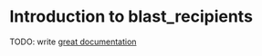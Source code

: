 # Introduction to blast_recipients

TODO: write [great documentation](http://jacobian.org/writing/what-to-write/)
